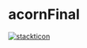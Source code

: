 # acornFinal
<a href="https://github.com/msdio/stackticon"><img src="https://firebasestorage.googleapis.com/v0/b/stackticon-81399.appspot.com/o/images%2F1755055780645?alt=media&token=a1bdcae5-74a0-41dd-ad60-3d5abac694db" alt="stackticon" /></a>
